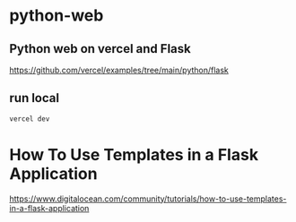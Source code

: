 # python-web

## Python web on vercel and Flask

<https://github.com/vercel/examples/tree/main/python/flask>

## run local

```bash
vercel dev

```

# How To Use Templates in a Flask Application

<https://www.digitalocean.com/community/tutorials/how-to-use-templates-in-a-flask-application>
